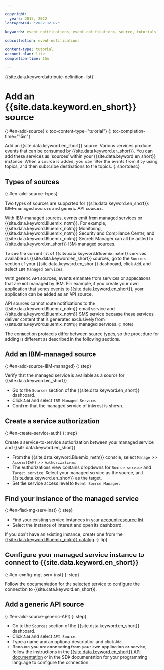 ```yaml
---

copyright:
  years: 2015, 2022
lastupdated: "2022-02-07"

keywords: event notifications, event-notifications, source, tutorials

subcollection: event-notifications

content-type: tutorial
account-plan: lite
completion-time: 15m

---
```


{{site.data.keyword.attribute-definition-list}}

# Add an {{site.data.keyword.en_short}} source
{: #en-add-source}
{: toc-content-type="tutorial"}
{: toc-completion-time="15m"}

Add an {{site.data.keyword.en_short}} source. Various services produce events that can be consumed by {{site.data.keyword.en_short}}. You can add these services as 'sources' within your {{site.data.keyword.en_short}} instance. When a source is added, you can filter the events from it by using topics, and then subscribe destinations to the topics.
{: shortdesc}

## Types of sources
{: #en-add-source-types}

Two types of sources are supported for {{site.data.keyword.en_short}}: IBM-managed sources and generic API sources. 

With IBM-managed sources, events emit from managed services on {{site.data.keyword.Bluemix_notm}}. For example, {{site.data.keyword.Bluemix_notm}} Monitoring, {{site.data.keyword.Bluemix_notm}} Security and Compliance Center, and {{site.data.keyword.Bluemix_notm}} Secrets Manager can all be added to {{site.data.keyword.en_short}} IBM-managed sources. 

To see the current list of {{site.data.keyword.Bluemix_notm}} services available as {{site.data.keyword.en_short}} sources, go to the `Sources` section of your {{site.data.keyword.en_short}} dashboard, click `Add`, and select `IBM Managed Services`.

With generic API sources, events emanate from services or applications that are not managed by IBM. For example, if you create your own application that sends events to {{site.data.keyword.en_short}}, your application can be added as an API source. 

API sources cannot route notifications to the {{site.data.keyword.Bluemix_notm}} email service and {{site.data.keyword.Bluemix_notm}} SMS service because these services deliver content that is generated exclusively from {{site.data.keyword.Bluemix_notm}} managed services.
{: note}

The connection protocols differ between source types, so the procedure for adding is different as described in the following sections.

## Add an IBM-managed source
{: #en-add-source-IBM-managed}
{: step}

Verify that the managed service is available as a source for {{site.data.keyword.en_short}}

- Go to the `Sources` section of the {{site.data.keyword.en_short}} dashboard.
- Click `Add` and select `IBM Managed Service`.
- Confirm that the managed service of interest is shown.

## Create a service authorization
{: #en-create-service-auth}
{: step}

Create a service-to-service authorization between your managed service and {{site.data.keyword.en_short}}

- From the {{site.data.keyword.Bluemix_notm}} console, select `Manage` >> `Access(IAM)` >> `Authorizations`.
- The Authorizations view contains dropdowns for `Source service` and `Target service`. Select your managed service as the source, and {{site.data.keyword.en_short}} as the target.
- Set the service access level to `Event Source Manager`.

## Find your instance of the managed service
{: #en-find-mg-serv-inst}
{: step}

- Find your existing service instances in your [account resource list](https://cloud.ibm.com/resources).
- Select the instance of interest and open its dashboard.

If you don't have an existing instance, create one from the [{{site.data.keyword.Bluemix_notm}} catalog](https://cloud.ibm.com/catalog).
{: tip}

## Configure your managed service instance to connect to {{site.data.keyword.en_short}}
{: #en-config-mgt-serv-inst}
{: step}

Follow the documentation for the selected service to configure the connection to {{site.data.keyword.en_short}}.

## Add a generic API source
{: #en-add-source-generic-API}
{: step}

- Go to the `Sources` section of the {{site.data.keyword.en_short}} dashboard.
- Click `Add` and select `API Source`.
- Type a name and an optional description and click `Add`.
- Because you are connecting from your own application or service, follow the instructions in the [{{site.data.keyword.en_short}} API documentation](https://cloud.ibm.com/apidocs/event-notifications/event-notifications?code=node) or in the SDK documentation for your programming language to configure the connection.
